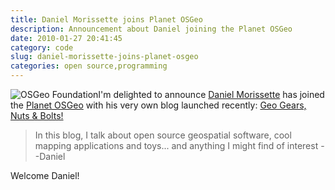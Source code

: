 ```yaml
---
title: Daniel Morissette joins Planet OSGeo
description: Announcement about Daniel joining the Planet OSGeo
date: 2010-01-27 20:41:45
category: code
slug: daniel-morissette-joins-planet-osgeo
categories: open source,programming
---
```


![OSGeo Foundation](/images/logos/osgeo-logo.png)I'm delighted to announce [Daniel Morissette](http://www.osgeo.org/node/970) has joined the [Planet OSGeo](http://planet.osgeo.org) with his very own blog launched recently: [Geo Gears, Nuts & Bolts!](http://dmorissette.blogspot.com/)

> In this blog, I talk about open source geospatial software,
> cool mapping applications and toys... and anything I might find of interest --Daniel

Welcome Daniel!

